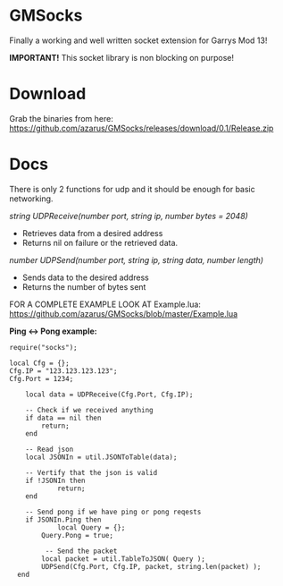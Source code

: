 # GMSocks
Finally a working and well written socket extension for Garrys Mod 13!

**IMPORTANT!** This socket library is non blocking on purpose!

# Download
Grab the binaries from here:
https://github.com/azarus/GMSocks/releases/download/0.1/Release.zip

# Docs

There is only 2 functions for udp and it should be enough for basic networking.

*string UDPReceive(number port, string ip, number bytes = 2048)*
- Retrieves data from a desired address
- Returns nil on failure or the retrieved data.
 
 
*number UDPSend(number port, string ip, string data, number length)*
- Sends data to the desired address
- Returns the number of bytes sent

FOR A COMPLETE EXAMPLE LOOK AT Example.lua:
https://github.com/azarus/GMSocks/blob/master/Example.lua

**Ping <-> Pong example:**
```
require("socks");

local Cfg = {};
Cfg.IP = "123.123.123.123";
Cfg.Port = 1234;

	local data = UDPReceive(Cfg.Port, Cfg.IP);
	
	-- Check if we received anything
	if data == nil then
		return;
	end
	
	-- Read json
	local JSONIn = util.JSONToTable(data);
	
	-- Vertify that the json is valid
	if !JSONIn then
			return;
	end
	
	-- Send pong if we have ping or pong reqests
	if JSONIn.Ping then
			local Query = {};
	   	Query.Pong = true;

		 -- Send the packet
		local packet = util.TableToJSON( Query );
		UDPSend(Cfg.Port, Cfg.IP, packet, string.len(packet) );
  end
```

	
